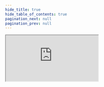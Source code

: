 ```yaml
--- 
hide_title: true
hide_table_of_contents: true
pagination_next: null
pagination_prev: null
---
```


<iframe src="https://www.processon.com/embed/64f3bce6dbeb2c7701f23d14"></iframe>